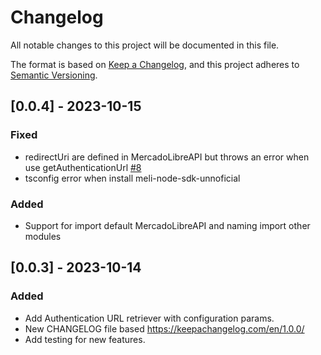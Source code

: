 # Changelog

All notable changes to this project will be documented in this file.

The format is based on [Keep a Changelog](https://keepachangelog.com/en/1.0.0/),
and this project adheres to [Semantic Versioning](https://semver.org/spec/v2.0.0.html).

## [0.0.4] - 2023-10-15

### Fixed

* redirectUri are defined in MercadoLibreAPI but throws an error when use getAuthenticationUrl [#8](https://github.com/TheBeSharpsDevs/meli-node-sdk-unnoficial/issues/8)
* tsconfig error when install meli-node-sdk-unnoficial

### Added

* Support for import default MercadoLibreAPI and naming import other modules

## [0.0.3] - 2023-10-14

### Added
* Add Authentication URL retriever with configuration params.
* New CHANGELOG file based https://keepachangelog.com/en/1.0.0/
* Add testing for new features.